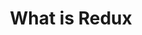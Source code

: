 ---
layout: default
title: 2. What is Redux
parent: Redux Tutorial
nav_order: 2
has_children: false
---